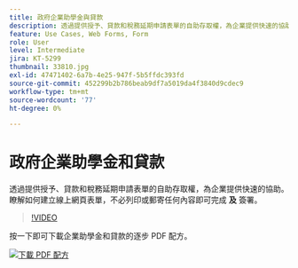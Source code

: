 ```yaml
---
title: 政府企業助學金與貸款
description: 透過提供授予、貸款和稅務延期申請表單的自助存取權，為企業提供快速的協助
feature: Use Cases, Web Forms, Form
role: User
level: Intermediate
jira: KT-5299
thumbnail: 33810.jpg
exl-id: 47471402-6a7b-4e25-947f-5b5ffdc393fd
source-git-commit: 452299b2b786beab9df7a5019da4f3840d9cdec9
workflow-type: tm+mt
source-wordcount: '77'
ht-degree: 0%

---
```


# 政府企業助學金和貸款

透過提供授予、貸款和稅務延期申請表單的自助存取權，為企業提供快速的協助。 瞭解如何建立線上網頁表單，不必列印或郵寄任何內容即可完成 **及** 簽署。

>[!VIDEO](https://video.tv.adobe.com/v/33810?quality=12&learn=on&hidetitle=true)

按一下即可下載企業助學金和貸款的逐步 PDF 配方。

[![下載 PDF 配方](../assets/acrobat_PDF_96.png)](../assets/UseCaseRecipe-EN-CreatingWebForms.pdf)

